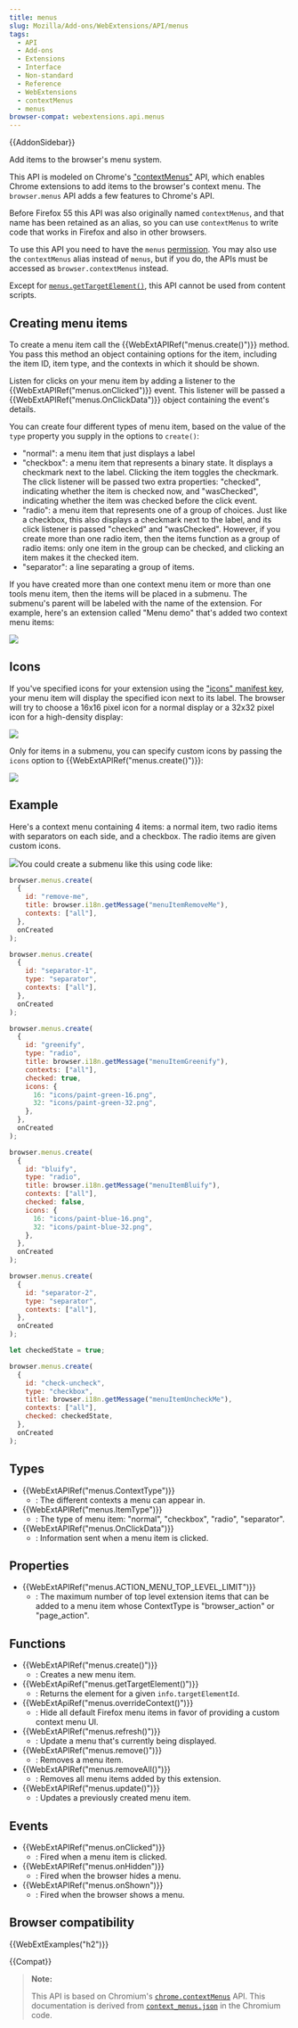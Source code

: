 ```yaml
---
title: menus
slug: Mozilla/Add-ons/WebExtensions/API/menus
tags:
  - API
  - Add-ons
  - Extensions
  - Interface
  - Non-standard
  - Reference
  - WebExtensions
  - contextMenus
  - menus
browser-compat: webextensions.api.menus
---
```


{{AddonSidebar}}

Add items to the browser's menu system.

This API is modeled on Chrome's ["contextMenus"](https://developer.chrome.com/docs/extensions/reference/contextMenus/) API, which enables Chrome extensions to add items to the browser's context menu. The `browser.menus` API adds a few features to Chrome's API.

Before Firefox 55 this API was also originally named `contextMenus`, and that name has been retained as an alias, so you can use `contextMenus` to write code that works in Firefox and also in other browsers.

To use this API you need to have the `menus` [permission](/en-US/docs/Mozilla/Add-ons/WebExtensions/manifest.json/permissions). You may also use the `contextMenus` alias instead of `menus`, but if you do, the APIs must be accessed as `browser.contextMenus` instead.

Except for [`menus.getTargetElement()`](/en-US/docs/Mozilla/Add-ons/WebExtensions/API/menus/getTargetElement), this API cannot be used from content scripts.

## Creating menu items

To create a menu item call the {{WebExtAPIRef("menus.create()")}} method. You pass this method an object containing options for the item, including the item ID, item type, and the contexts in which it should be shown.

Listen for clicks on your menu item by adding a listener to the {{WebExtAPIRef("menus.onClicked")}} event. This listener will be passed a {{WebExtAPIRef("menus.OnClickData")}} object containing the event's details.

You can create four different types of menu item, based on the value of the `type` property you supply in the options to `create()`:

- "normal": a menu item that just displays a label
- "checkbox": a menu item that represents a binary state. It displays a checkmark next to the label. Clicking the item toggles the checkmark. The click listener will be passed two extra properties: "checked", indicating whether the item is checked now, and "wasChecked", indicating whether the item was checked before the click event.
- "radio": a menu item that represents one of a group of choices. Just like a checkbox, this also displays a checkmark next to the label, and its click listener is passed "checked" and "wasChecked". However, if you create more than one radio item, then the items function as a group of radio items: only one item in the group can be checked, and clicking an item makes it the checked item.
- "separator": a line separating a group of items.

If you have created more than one context menu item or more than one tools menu item, then the items will be placed in a submenu. The submenu's parent will be labeled with the name of the extension. For example, here's an extension called "Menu demo" that's added two context menu items:

![](menus-1.png)

## Icons

If you've specified icons for your extension using the ["icons" manifest key](/en-US/docs/Mozilla/Add-ons/WebExtensions/manifest.json/icons), your menu item will display the specified icon next to its label. The browser will try to choose a 16x16 pixel icon for a normal display or a 32x32 pixel icon for a high-density display:

![](menus-2.png)

Only for items in a submenu, you can specify custom icons by passing the `icons` option to {{WebExtAPIRef("menus.create()")}}:

![](menus-3.png)

## Example

Here's a context menu containing 4 items: a normal item, two radio items with separators on each side, and a checkbox. The radio items are given custom icons.

![](menus-4.png)You could create a submenu like this using code like:

```js
browser.menus.create(
  {
    id: "remove-me",
    title: browser.i18n.getMessage("menuItemRemoveMe"),
    contexts: ["all"],
  },
  onCreated
);

browser.menus.create(
  {
    id: "separator-1",
    type: "separator",
    contexts: ["all"],
  },
  onCreated
);

browser.menus.create(
  {
    id: "greenify",
    type: "radio",
    title: browser.i18n.getMessage("menuItemGreenify"),
    contexts: ["all"],
    checked: true,
    icons: {
      16: "icons/paint-green-16.png",
      32: "icons/paint-green-32.png",
    },
  },
  onCreated
);

browser.menus.create(
  {
    id: "bluify",
    type: "radio",
    title: browser.i18n.getMessage("menuItemBluify"),
    contexts: ["all"],
    checked: false,
    icons: {
      16: "icons/paint-blue-16.png",
      32: "icons/paint-blue-32.png",
    },
  },
  onCreated
);

browser.menus.create(
  {
    id: "separator-2",
    type: "separator",
    contexts: ["all"],
  },
  onCreated
);

let checkedState = true;

browser.menus.create(
  {
    id: "check-uncheck",
    type: "checkbox",
    title: browser.i18n.getMessage("menuItemUncheckMe"),
    contexts: ["all"],
    checked: checkedState,
  },
  onCreated
);
```

## Types

- {{WebExtAPIRef("menus.ContextType")}}
  - : The different contexts a menu can appear in.
- {{WebExtAPIRef("menus.ItemType")}}
  - : The type of menu item: "normal", "checkbox", "radio", "separator".
- {{WebExtAPIRef("menus.OnClickData")}}
  - : Information sent when a menu item is clicked.

## Properties

- {{WebExtAPIRef("menus.ACTION_MENU_TOP_LEVEL_LIMIT")}}
  - : The maximum number of top level extension items that can be added to a menu item whose ContextType is "browser_action" or "page_action".

## Functions

- {{WebExtAPIRef("menus.create()")}}
  - : Creates a new menu item.
- {{WebExtApiRef("menus.getTargetElement()")}}
  - : Returns the element for a given `info.targetElementId`.
- {{WebExtApiRef("menus.overrideContext()")}}
  - : Hide all default Firefox menu items in favor of providing a custom context menu UI.
- {{WebExtAPIRef("menus.refresh()")}}
  - : Update a menu that's currently being displayed.
- {{WebExtAPIRef("menus.remove()")}}
  - : Removes a menu item.
- {{WebExtAPIRef("menus.removeAll()")}}
  - : Removes all menu items added by this extension.
- {{WebExtAPIRef("menus.update()")}}
  - : Updates a previously created menu item.

## Events

- {{WebExtAPIRef("menus.onClicked")}}
  - : Fired when a menu item is clicked.
- {{WebExtAPIRef("menus.onHidden")}}
  - : Fired when the browser hides a menu.
- {{WebExtAPIRef("menus.onShown")}}
  - : Fired when the browser shows a menu.

## Browser compatibility

{{WebExtExamples("h2")}}

{{Compat}}

> **Note:**
>
> This API is based on Chromium's [`chrome.contextMenus`](https://developer.chrome.com/docs/extensions/reference/contextMenus/) API. This documentation is derived from [`context_menus.json`](https://chromium.googlesource.com/chromium/src/+/master/chrome/common/extensions/api/context_menus.json) in the Chromium code.

<!--
// Copyright 2015 The Chromium Authors. All rights reserved.
//
// Redistribution and use in source and binary forms, with or without
// modification, are permitted provided that the following conditions are
// met:
//
//    * Redistributions of source code must retain the above copyright
// notice, this list of conditions and the following disclaimer.
//    * Redistributions in binary form must reproduce the above
// copyright notice, this list of conditions and the following disclaimer
// in the documentation and/or other materials provided with the
// distribution.
//    * Neither the name of Google Inc. nor the names of its
// contributors may be used to endorse or promote products derived from
// this software without specific prior written permission.
//
// THIS SOFTWARE IS PROVIDED BY THE COPYRIGHT HOLDERS AND CONTRIBUTORS
// "AS IS" AND ANY EXPRESS OR IMPLIED WARRANTIES, INCLUDING, BUT NOT
// LIMITED TO, THE IMPLIED WARRANTIES OF MERCHANTABILITY AND FITNESS FOR
// A PARTICULAR PURPOSE ARE DISCLAIMED. IN NO EVENT SHALL THE COPYRIGHT
// OWNER OR CONTRIBUTORS BE LIABLE FOR ANY DIRECT, INDIRECT, INCIDENTAL,
// SPECIAL, EXEMPLARY, OR CONSEQUENTIAL DAMAGES (INCLUDING, BUT NOT
// LIMITED TO, PROCUREMENT OF SUBSTITUTE GOODS OR SERVICES; LOSS OF USE,
// DATA, OR PROFITS; OR BUSINESS INTERRUPTION) HOWEVER CAUSED AND ON ANY
// THEORY OF LIABILITY, WHETHER IN CONTRACT, STRICT LIABILITY, OR TORT
// (INCLUDING NEGLIGENCE OR OTHERWISE) ARISING IN ANY WAY OUT OF THE USE
// OF THIS SOFTWARE, EVEN IF ADVISED OF THE POSSIBILITY OF SUCH DAMAGE.
-->
